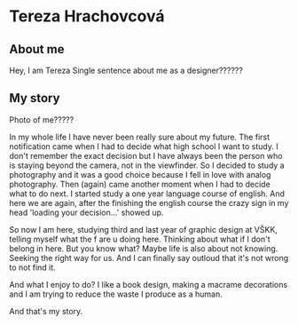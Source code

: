 # Tereza Hrachovcová
## About me 
Hey, I am Tereza
Single sentence about me as a designer??????
## My story
Photo of me?????

In my whole life I have never been really sure about my future. The first notification came when I had to decide what high school I want to study. I don't remember the exact decision but 
I have always been the person who is staying beyond the camera, not in the viewfinder. So I decided to study a photography and it was a good choice because I fell in love with analog photography.
Then (again) came another moment when I had to decide what to do next. I started study a one year language course of english.
And here we are again, after the finishing the english course the crazy sign in my head 'loading your decision...' showed up.

So now I am here, studying third and last year of graphic design at VŠKK, telling myself what the f are u doing here. Thinking about what if I don't belong in here.
But you know what? Maybe life is also about not knowing. Seeking the right way for us. And I can finally say outloud that it's not wrong to not find it. 

And what I enjoy to do? I like a book design, making a macrame decorations and I am trying to reduce the waste I produce as a human.

And that's my story.
